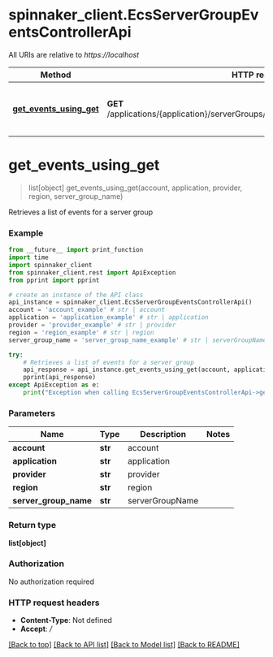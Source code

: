 # spinnaker_client.EcsServerGroupEventsControllerApi

All URIs are relative to *https://localhost*

Method | HTTP request | Description
------------- | ------------- | -------------
[**get_events_using_get**](EcsServerGroupEventsControllerApi.md#get_events_using_get) | **GET** /applications/{application}/serverGroups/{account}/{serverGroupName}/events | Retrieves a list of events for a server group


# **get_events_using_get**
> list[object] get_events_using_get(account, application, provider, region, server_group_name)

Retrieves a list of events for a server group

### Example
```python
from __future__ import print_function
import time
import spinnaker_client
from spinnaker_client.rest import ApiException
from pprint import pprint

# create an instance of the API class
api_instance = spinnaker_client.EcsServerGroupEventsControllerApi()
account = 'account_example' # str | account
application = 'application_example' # str | application
provider = 'provider_example' # str | provider
region = 'region_example' # str | region
server_group_name = 'server_group_name_example' # str | serverGroupName

try:
    # Retrieves a list of events for a server group
    api_response = api_instance.get_events_using_get(account, application, provider, region, server_group_name)
    pprint(api_response)
except ApiException as e:
    print("Exception when calling EcsServerGroupEventsControllerApi->get_events_using_get: %s\n" % e)
```

### Parameters

Name | Type | Description  | Notes
------------- | ------------- | ------------- | -------------
 **account** | **str**| account | 
 **application** | **str**| application | 
 **provider** | **str**| provider | 
 **region** | **str**| region | 
 **server_group_name** | **str**| serverGroupName | 

### Return type

**list[object]**

### Authorization

No authorization required

### HTTP request headers

 - **Content-Type**: Not defined
 - **Accept**: */*

[[Back to top]](#) [[Back to API list]](../README.md#documentation-for-api-endpoints) [[Back to Model list]](../README.md#documentation-for-models) [[Back to README]](../README.md)

